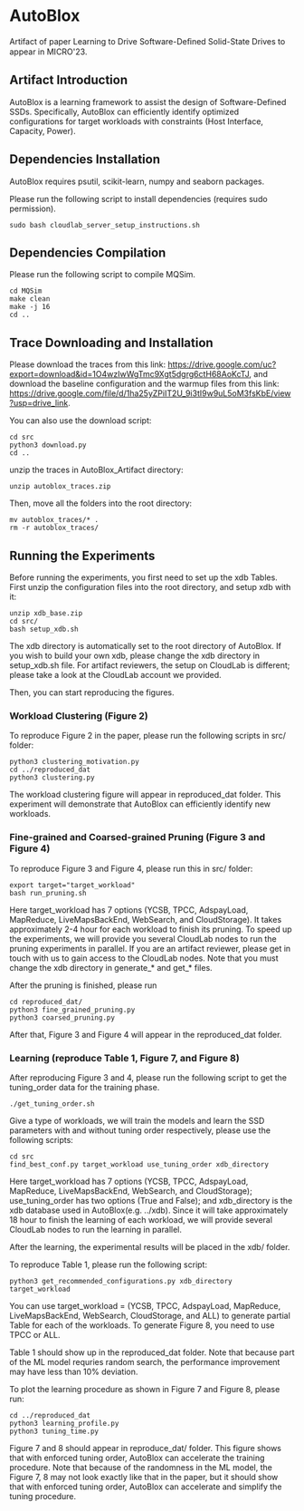 # AutoBlox

Artifact of paper Learning to Drive Software-Deﬁned Solid-State Drives to appear in MICRO'23.

## Artifact Introduction

AutoBlox is a learning framework to assist the design of Software-Defined SSDs. Specifically, AutoBlox can efficiently identify optimized configurations for target workloads with constraints (Host Interface, Capacity, Power).

## Dependencies Installation 

AutoBlox requires psutil, scikit-learn, numpy and seaborn packages. 

Please run the following script to install dependencies (requires sudo permission).

```
sudo bash cloudlab_server_setup_instructions.sh
```

## Dependencies Compilation

Please run the following script to compile MQSim.

```
cd MQSim
make clean
make -j 16
cd ..
```

## Trace Downloading and Installation

Please download the traces from this link: https://drive.google.com/uc?export=download&id=1O4wzIwWgTmc9Xgt5dgrg6ctH68AoKcTJ, and download the baseline configuration and the warmup files from this link: https://drive.google.com/file/d/1ha25yZPiIT2U_9i3tI9w9uL5oM3fsKbE/view?usp=drive_link.

You can also use the download script:

```
cd src
python3 download.py
cd ..
```

unzip the traces in AutoBlox_Artifact directory:

```
unzip autoblox_traces.zip
```

Then, move all the folders into the root directory:

```
mv autoblox_traces/* .
rm -r autoblox_traces/
```

## Running the Experiments


Before running the experiments, you first need to set up the xdb Tables. First unzip the configuration files into the root directory, and setup xdb with it:

```
unzip xdb_base.zip
cd src/
bash setup_xdb.sh
```

The xdb directory is automatically set to the root directory of AutoBlox. If you wish to build your own xdb, please change the xdb directory in setup_xdb.sh file. For artifact reviewers, the setup on CloudLab is different; please take a look at the CloudLab account we provided.

Then, you can start reproducing the figures.

### Workload Clustering (Figure 2)

To reproduce Figure 2 in the paper, please run the following scripts in src/ folder: 

```
python3 clustering_motivation.py
cd ../reproduced_dat
python3 clustering.py
```

The workload clustering figure will appear in reproduced_dat folder. This experiment will demonstrate that AutoBlox can efficiently identify new workloads.


### Fine-grained and Coarsed-grained Pruning (Figure 3 and Figure 4)

To reproduce Figure 3 and Figure 4,  please run this in src/ folder:

```
export target="target_workload"
bash run_pruning.sh
```

Here target_workload has 7 options (YCSB, TPCC, AdspayLoad, MapReduce, LiveMapsBackEnd, WebSearch, and CloudStorage). It takes approximately 2-4 hour for each workload to finish its pruning. To speed up the experiments, we will provide you several CloudLab nodes to run the pruning experiments in parallel. If you are an artifact reviewer, please get in touch with us to gain access to the CloudLab nodes. Note that you must change the xdb directory in generate_* and get_* files.

After the pruning is finished, please run

```
cd reproduced_dat/
python3 fine_grained_pruning.py
python3 coarsed_pruning.py
```

After that,  Figure 3 and Figure 4 will appear in the reproduced_dat folder.

### Learning (reproduce Table 1, Figure 7, and Figure 8)

After reproducing Figure 3 and 4, please run the following script to get the tuning_order data for the training phase.

```
./get_tuning_order.sh
```

Give a type of workloads, we will train the models and learn the SSD parameters with and without tuning order respectively, please use the following scripts: 

```
cd src
find_best_conf.py target_workload use_tuning_order xdb_directory
```

Here target_workload has 7 options (YCSB, TPCC, AdspayLoad, MapReduce, LiveMapsBackEnd, WebSearch, and CloudStorage); use_tuning_order has two options (True and False); and xdb_directory is the xdb database used in AutoBlox(e.g. ../xdb). Since it will take approximately 18 hour to finish the learning of each workload, we will provide several CloudLab nodes to run the learning in parallel.

After the learning, the experimental results will be placed in the xdb/ folder. 

To reproduce Table 1, please run the following script:

```
python3 get_recommended_configurations.py xdb_directory target_workload
```

You can use target_workload = (YCSB, TPCC, AdspayLoad, MapReduce, LiveMapsBackEnd, WebSearch, CloudStorage, and ALL) to generate partial Table for each of the workloads. To generate Figure 8, you need to use TPCC or ALL.

Table 1 should show up in the reproduced_dat folder. Note that because part of the ML model requries random search, the performance improvement may have less than 10\% deviation.

To plot the learning procedure as shown in Figure 7 and Figure 8, please run: 

```
cd ../reproduced_dat
python3 learning_profile.py
python3 tuning_time.py
```

Figure 7 and 8 should appear in reproduce_dat/ folder. This figure shows that with enforced tuning order, AutoBlox can accelerate the training procedure. Note that because of the randomness in the ML model,  the Figure 7, 8 may not look exactly like that in the paper, but it should show that with enforced tuning order, AutoBlox can accelerate and simplify the tuning procedure.




